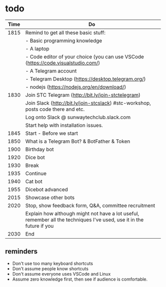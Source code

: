 # todo

| Time | Do                                                                                                                   |
| ---- | -------------------------------------------------------------------------------------------------------------------- |
| 1815 | Remind to get all these basic stuff:                                                                                 |
|      | - Basic programming knowledge                                                                                        |
|      | - A laptop                                                                                                           |
|      | - Code editor of your choice (you can use VSCode (https://code.visualstudio.com/)                                    |
|      | - A Telegram account                                                                                                 |
|      | - Telegram Desktop (https://desktop.telegram.org/)                                                                   |
|      | - nodejs (https://nodejs.org/en/download/)                                                                           |
| 1830 | Join STC Telegram (http://bit.ly/join-stctelegram)                                                                   |
|      | Join Slack (http://bit.ly/join-stcslack) #stc-workshop, posts code there and etc.                                    |
|      | Log onto Slack @ sunwaytechclub.slack.com                                                                            |
|      | Start help with installation issues.                                                                                 |
| 1845 | Start - Before we start                                                                                              |
| 1850 | What is a Telegram Bot? & BotFather & Token                                                                          |
| 1900 | Birthday bot                                                                                                         |
| 1920 | Dice bot                                                                                                             |
| 1930 | Break                                                                                                                |
| 1935 | Continue                                                                                                             |
| 1940 | Cat bot                                                                                                              |
| 1955 | Dicebot advanced                                                                                                     |
| 2015 | Showcase other bots                                                                                                  |
| 2020 | Stop, show feedback form, Q&A, committee recruitment                                                                 |
|      | Explain how although might not have a lot useful, remember all the techniques I've used, use it in the future if you |
| 2030 | End                                                                                                                  |

## reminders

- Don't use too many keyboard shortcuts
- Don't assume people know shortcuts
- Don't assume everyone uses VSCode and Linux
- Assume zero knowledge first, then see if audience is comfortable.
